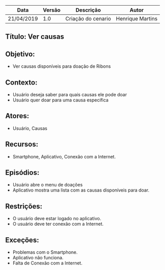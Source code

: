 | Data | Versão | Descrição | Autor |
|---|---|---|---|
| 21/04/2019 | 1.0 | Criação do cenario  | Henrique Martins |

## Título: Ver causas

## Objetivo:

- Ver causas disponíveis para doação de Ribons

## Contexto:

- Usuário deseja saber para quais causas ele pode doar
- Usuário quer doar para uma causa específica

## Atores:

- Usuário, Causas

## Recursos:

- Smartphone, Aplicativo, Conexão com a Internet.

## Episódios:

- Usuário abre o menu de doações
- Aplicativo mostra uma lista com as causas disponíveis para doar.

## Restrições:

- O usuário deve estar logado no aplicativo.
- O usuário deve ter conexão com a Internet.

## Exceções:

- Problemas com o Smartphone.
- Aplicativo não funciona.
- Falta de Conexão com a Internet.